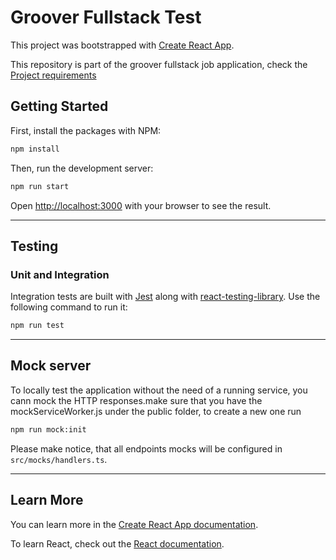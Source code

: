 # Groover Fullstack Test

This project was bootstrapped with [Create React App](https://github.com/facebook/create-react-app).

This repository is part of the groover fullstack job application, check the [Project requirements](https://developers.grover.com/frontend-task/) 

## Getting Started

First, install the packages with NPM:

```bash
npm install
```

Then, run the development server:

```bash
npm run start
```

Open [http://localhost:3000](http://localhost:3000) with your browser to see the result.

---

## Testing

### Unit and Integration

Integration tests are built with [Jest](https://jestjs.io/) along with [react-testing-library](https://testing-library.com/docs/react-testing-library/intro). Use the following command to run it:

```bash
npm run test
```

---

## Mock server

To locally test the application without the need of a running service, you cann mock the HTTP responses.make sure that you have the mockServiceWorker.js under the public folder, to create a new one run

```bash
npm run mock:init
```

Please make notice, that all endpoints mocks will be configured in `src/mocks/handlers.ts`.

---


## Learn More

You can learn more in the [Create React App documentation](https://facebook.github.io/create-react-app/docs/getting-started).

To learn React, check out the [React documentation](https://reactjs.org/).
